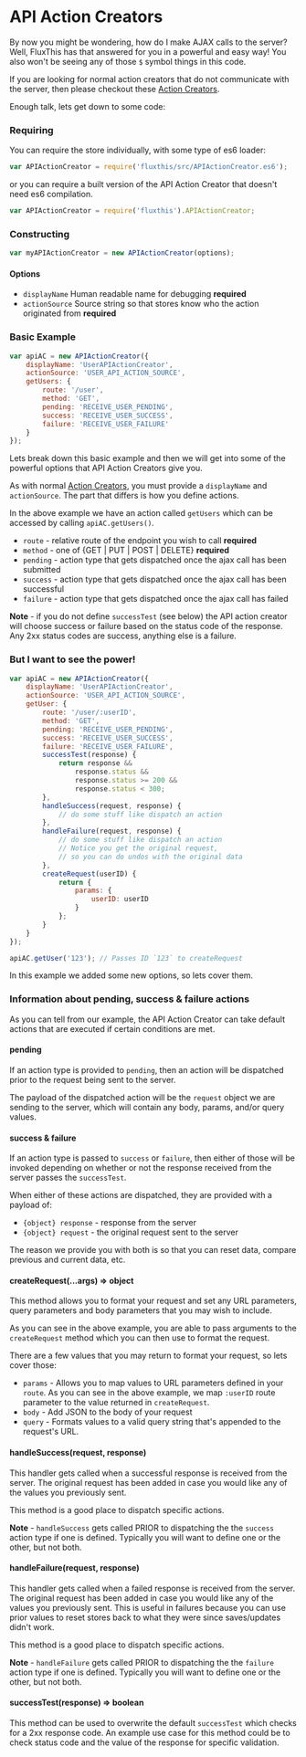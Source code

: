 # API Action Creators

By now you might be wondering, how do I make AJAX calls to the server?
Well, FluxThis has that answered for you in a powerful and easy way! You also
won't be seeing any of those `$` symbol things in this code.

If you are looking for normal action creators that do not communicate
with the server, then please checkout these [Action Creators](/#/docs/action-creators).

Enough talk, lets get down to some code:

### Requiring

You can require the store individually, with some type of es6 loader:

```js
var APIActionCreator = require('fluxthis/src/APIActionCreator.es6');
```

or you can require a built version of the API Action Creator that doesn't need es6
compilation.

```js
var APIActionCreator = require('fluxthis').APIActionCreator;
```
### Constructing

```js
var myAPIActionCreator = new APIActionCreator(options);
```

#### Options
- `displayName` Human readable name for debugging **required**
- `actionSource` Source string so that stores know who the action originated from **required**

### Basic Example

```javascript
var apiAC = new APIActionCreator({
    displayName: 'UserAPIActionCreator',
    actionSource: 'USER_API_ACTION_SOURCE',
    getUsers: {
        route: '/user',
        method: 'GET',
        pending: 'RECEIVE_USER_PENDING',
        success: 'RECEIVE_USER_SUCCESS',
        failure: 'RECEIVE_USER_FAILURE'
    }
});
```

Lets break down this basic example and then we will get into some of the powerful options
that API Action Creators give you.

As with normal [Action Creators](/#/docs/action-creators), you must provide a `displayName`
and `actionSource`. The part that differs is how you define actions.

In the above example we have an action called `getUsers` which can be accessed by
calling `apiAC.getUsers()`.

- `route` - relative route of the endpoint you wish to call **required**
- `method` - one of {GET | PUT | POST | DELETE} **required**
- `pending` - action type that gets dispatched once the ajax call has been submitted
- `success` - action type that gets dispatched once the ajax call has been successful
- `failure` - action type that gets dispatched once the ajax call has failed

**Note** - if you do not define `successTest` (see below) the API action creator will choose success
or failure based on the status code of the response. Any 2xx status codes are success,
anything else is a failure.

### But I want to see the power!

```javascript
var apiAC = new APIActionCreator({
    displayName: 'UserAPIActionCreator',
    actionSource: 'USER_API_ACTION_SOURCE',
    getUser: {
        route: '/user/:userID',
        method: 'GET',
        pending: 'RECEIVE_USER_PENDING',
        success: 'RECEIVE_USER_SUCCESS',
        failure: 'RECEIVE_USER_FAILURE',
        successTest(response) {
            return response &&
                response.status &&
                response.status >= 200 &&
                response.status < 300;
        },
        handleSuccess(request, response) {
            // do some stuff like dispatch an action
        },
        handleFailure(request, response) {
            // do some stuff like dispatch an action
            // Notice you get the original request,
            // so you can do undos with the original data
        },
        createRequest(userID) {
            return {
                params: {
                    userID: userID
                }
            };
        }
    }
});

apiAC.getUser('123'); // Passes ID `123` to createRequest
```

In this example we added some new options, so lets cover them.

### Information about pending, success & failure actions

As you can tell from our example, the API Action Creator can take
default actions that are executed if certain conditions are met. 

#### pending

If an action type is provided to `pending`, then an action will be dispatched
prior to the request being sent to the server.

The payload of the dispatched action will be the `request` object we are sending
to the server, which will contain any body, params, and/or query values. 

#### success & failure 

If an action type is passed to `success` or `failure`, then either of those
will be invoked depending on whether or not the response received from the
server passes the `successTest`. 

When either of these actions are dispatched, they are provided with a payload
of:

- `{object} response` - response from the server
- `{object} request` - the original request sent to the server

The reason we provide you with both is so that you can reset data, compare
previous and current data, etc. 


#### createRequest(...args) => object

This method allows you to format your request and set any URL parameters,
query parameters and body parameters that you may wish to include.

As you can see in the above example, you are able to pass arguments
to the `createRequest` method which you can then use to format the request.

There are a few values that you may return to format your request,
so lets cover those:

- `params` - Allows you to map values to URL parameters defined in your `route`. As you
    can see in the above example, we map `:userID` route parameter to the value returned
    in `createRequest`.
- `body` - Add JSON to the body of your request
- `query` - Formats values to a valid query string that's appended to the request's URL.

#### handleSuccess(request, response)

This handler gets called when a successful response is received from the server.
The original request has been added in case you would like any of the values you
previously sent.

This method is a good place to dispatch specific actions.

**Note** - `handleSuccess` gets called PRIOR to dispatching the the `success` action type
if one is defined. Typically you will want to define one or the other, but not both.

#### handleFailure(request, response)

This handler gets called when a failed response is received from the server.
The original request has been added in case you would like any of the values you
previously sent. This is useful in failures because you can use prior values
to reset stores back to what they were since saves/updates didn't work.

This method is a good place to dispatch specific actions.

**Note** - `handleFailure` gets called PRIOR to dispatching the the `failure` action type
if one is defined. Typically you will want to define one or the other, but not both.


#### successTest(response) => boolean

This method can be used to overwrite the default `successTest` which checks for a 2xx response code.
An example use case for this method could be to check status code and the value of the response
for specific validation.
